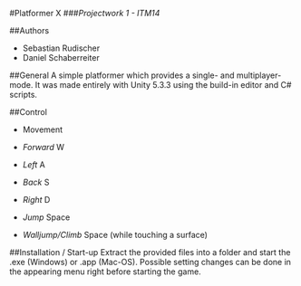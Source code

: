 #Platformer X
###*Projectwork 1 - ITM14*

##Authors
* Sebastian Rudischer
* Daniel Schaberreiter

##General
A simple platformer which provides a single- and multiplayer-mode. It was made entirely with Unity 5.3.3 using the build-in editor and C# scripts.

##Control
* Movement
 * *Forward* W
 * *Left* A
 * *Back* S
 * *Right* D

 * *Jump* Space
 * *Walljump/Climb* Space (while touching a surface)

##Installation / Start-up
Extract the provided files into a folder and start the .exe (Windows) or .app (Mac-OS).
Possible setting changes can be done in the appearing menu right before starting the game. 

